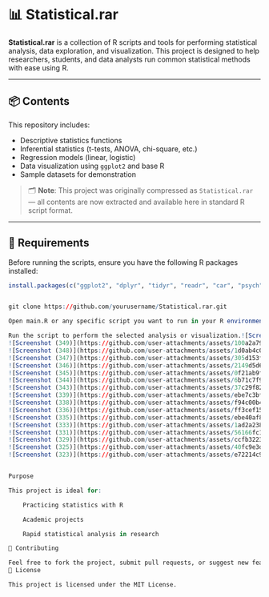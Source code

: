 # 📊 Statistical.rar

**Statistical.rar** is a collection of R scripts and tools for performing statistical analysis, data exploration, and visualization. This project is designed to help researchers, students, and data analysts run common statistical methods with ease using R.

---

## 📦 Contents

This repository includes:
- Descriptive statistics functions
- Inferential statistics (t-tests, ANOVA, chi-square, etc.)
- Regression models (linear, logistic)
- Data visualization using `ggplot2` and base R
- Sample datasets for demonstration

> 🗂️ **Note**: This project was originally compressed as `Statistical.rar` — all contents are now extracted and available here in standard R script format.

---

## 🔧 Requirements

Before running the scripts, ensure you have the following R packages installed:

```r
install.packages(c("ggplot2", "dplyr", "tidyr", "readr", "car", "psych"))


git clone https://github.com/yourusername/Statistical.rar.git

Open main.R or any specific script you want to run in your R environment (e.g., RStudio).

Run the script to perform the selected analysis or visualization.![Screenshot (350)](https://github.com/user-attachments/assets/23cdc958-1608-45eb-bf9b-71d9c6f4f846)
![Screenshot (349)](https://github.com/user-attachments/assets/100a2a79-3aba-469f-b130-793faca2c432)
![Screenshot (348)](https://github.com/user-attachments/assets/1d0ab4c0-8f73-4a00-bd9d-2e56db22e937)
![Screenshot (347)](https://github.com/user-attachments/assets/305d153f-30b0-4ca9-b8a9-b9b35aa14e77)
![Screenshot (346)](https://github.com/user-attachments/assets/2149d5d6-2f85-4b94-95de-f7022b643f93)
![Screenshot (345)](https://github.com/user-attachments/assets/0f21ab9f-26cf-4270-acfe-fb6a35426e86)
![Screenshot (344)](https://github.com/user-attachments/assets/6b71c7f9-4fca-44c6-863b-3feef89df615)
![Screenshot (343)](https://github.com/user-attachments/assets/37c29f82-8459-4e44-bf59-b20235120407)
![Screenshot (339)](https://github.com/user-attachments/assets/ebe7c3bf-8cb2-4eaa-b7ec-ac4bb5c9da2b)
![Screenshot (338)](https://github.com/user-attachments/assets/f94c00b4-797a-4cd5-828e-0a0689f99f92)
![Screenshot (336)](https://github.com/user-attachments/assets/ff3cef15-dbbf-44ac-bcd3-66eeeee51876)
![Screenshot (335)](https://github.com/user-attachments/assets/ebe40af8-a264-4014-8629-984b81736751)
![Screenshot (333)](https://github.com/user-attachments/assets/1ad2a238-5340-4c47-8762-b128f6004caf)
![Screenshot (331)](https://github.com/user-attachments/assets/56166fc1-4899-4d5c-baef-7e555f1a7eaa)
![Screenshot (329)](https://github.com/user-attachments/assets/ccfb3223-0405-4746-b7b5-d8beb220cea4)
![Screenshot (325)](https://github.com/user-attachments/assets/40fc9e3d-ef6f-4550-9aa8-6b20bb2aff8d)
![Screenshot (323)](https://github.com/user-attachments/assets/e72214c9-8c6b-40b3-a7ed-85c06e627716)


Purpose

This project is ideal for:

    Practicing statistics with R

    Academic projects

    Rapid statistical analysis in research

🤝 Contributing

Feel free to fork the project, submit pull requests, or suggest new features. Contributions are welcome!
📄 License

This project is licensed under the MIT License.
